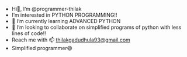- Hi👋, I’m @programmer-thilak
- I’m interested in PYTHON PROGRAMMING!!
- 🌱 I’m currently learning ADVANCED PYTHON
- 💞️ I’m looking to collaborate on simplified programs of python with less lines of code!!
- Reach me with 📫 thilakgadudhula93@gmail.com
- Simplified programmer😄
<!---
programmer-thilak/programmer-thilak is a ✨ special ✨ repository because its `README.md` (this file) appears on your GitHub profile.
You can click the Preview link to take a look at your changes.
--->
